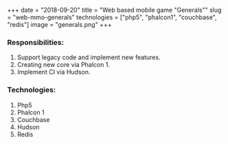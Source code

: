 +++ 
date = "2018-09-20"
title = "Web based mobile game \"Generals\""
slug = "web-mmo-generals"
technologies = ["php5", "phalcon1", "couchbase", "redis"]
image = "generals.png"
+++

### Responsibilities:
1. Support legacy code and implement new features.
2. Creating new core via Phalcon 1.
3. Implement CI via Hudson.


### Technologies:
1. Php5
2. Phalcon 1
3. Couchbase
4. Hudson
5. Redis
